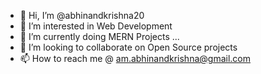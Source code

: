 - 👋 Hi, I’m @abhinandkrishna20
- 👀 I’m interested in Web Development 
- 🌱 I’m currently doing MERN Projects ...
- 💞️ I’m looking to collaborate on Open Source projects 
- 📫 How to reach me @ am.abhinandkrishna@gmail.com

<!---
abhinandkrishna20/abhinandkrishna20 is a ✨ special ✨ repository because its `README.md` (this file) appears on your GitHub profile.
You can click the Preview link to take a look at your changes.
--->
